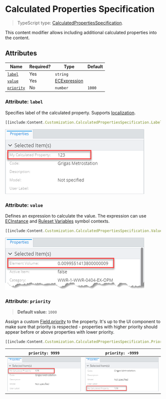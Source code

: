 # Calculated Properties Specification

> TypeScript type: [CalculatedPropertiesSpecification]($presentation-common).

This content modifier allows including additional calculated properties into the content.

## Attributes

| Name                              | Required? | Type                                         | Default |
| --------------------------------- | --------- | -------------------------------------------- | ------- |
| [`label`](#attribute-label)       | Yes       | `string`                                     |         |
| [`value`](#attribute-value)       | Yes       | [ECExpression](../Advanced/ECExpressions.md) |         |
| [`priority`](#attribute-priority) | No        | `number`                                     | `1000`  |

### Attribute: `label`

Specifies label of the calculated property. Supports [localization](../Advanced/Localization.md).

```ts
[[include:Content.Customization.CalculatedPropertiesSpecification.Label.Ruleset]]
```

![Example of using "label" attribute](./media/calculatedpropertiesspecification-with-label-attribute.png)

### Attribute: `value`

Defines an expression to calculate the value. The expression can use [ECInstance](../Advanced/ECExpressions.md#ecinstance)
and [Ruleset Variables](../Advanced/ECExpressions.md#ruleset-variables-user-settings) symbol contexts.

```ts
[[include:Content.Customization.CalculatedPropertiesSpecification.Value.Ruleset]]
```

![Example of using "value" attribute](./media/calculatedpropertiesspecification-with-value-attribute.png)

### Attribute: `priority`

> **Default value:** `1000`

Assign a custom [Field.priority]($presentation-common) to the property. It's up to the UI component to make sure that priority
is respected - properties with higher priority should appear before or above properties with lower priority.

```ts
[[include:Content.Customization.CalculatedPropertiesSpecification.Priority.Ruleset]]
```

| `priority: 9999`                                                                                                                 | `priority: -9999`                                                                                                                |
| -------------------------------------------------------------------------------------------------------------------------------- | -------------------------------------------------------------------------------------------------------------------------------- |
| ![Example of using "priority" attribute set to 9999](./media/calculatedpropertiesspecification-with-priority-attribute-high.png) | ![Example of using "priority" attribute set to -9999](./media/calculatedpropertiesspecification-with-priority-attribute-low.png) |
